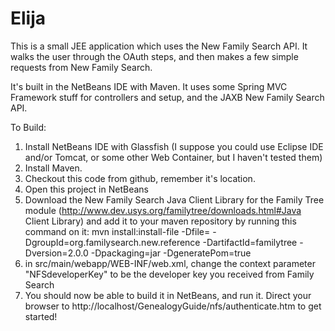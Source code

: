 Elija
=====
This is a small JEE application which uses the New Family Search  API.
It walks the user through the OAuth steps, and then makes a few simple requests from New Family Search.

It's built in the NetBeans IDE with Maven. 
It uses some Spring MVC Framework stuff for controllers and setup, and the JAXB New Family Search API.

To Build:
1. Install NetBeans IDE with Glassfish (I suppose you could use Eclipse IDE and/or Tomcat, or some other Web Container, but I haven't tested them)
2. Install Maven. 
3. Checkout this code from github, remember it's location.
4. Open this project in NetBeans
5. Download the New Family Search Java Client Library for the Family Tree module (http://www.dev.usys.org/familytree/downloads.html#Java Client Library)
and add it to your maven repository by running this command on it:
mvn install:install-file
  -Dfile=<path-to-familytree-jar-file>
  -DgroupId=org.familysearch.new.reference
  -DartifactId=familytree
  -Dversion=2.0.0
  -Dpackaging=jar
  -DgeneratePom=true
6. in src/main/webapp/WEB-INF/web.xml, change the context parameter "NFSdeveloperKey" to be the developer key you received from Family Search
7. You should now be able to build it in NetBeans, and run it. Direct your browser to http://localhost/GenealogyGuide/nfs/authenticate.htm to get started!
